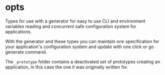 # opts
Types for use with a generator for easy to use CLI and environment variables 
reading and concurrent safe configuration system for applications. 

With the generator and these types you can maintain *one* specification for
your application's configuration system and update with one click or go 
generate command.

The `_prototype` folder contains a deactivated set of prototypes creating 
an application, in this case the one it was originally written for.